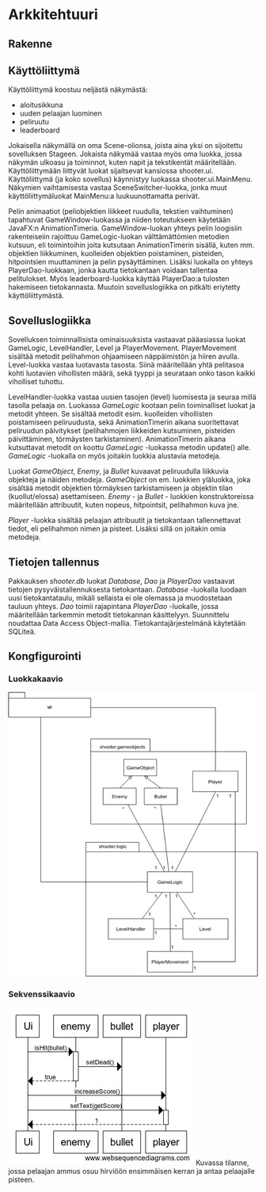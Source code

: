 # Arkkitehtuuri

## Rakenne

## Käyttöliittymä

Käyttöliittymä koostuu neljästä näkymästä:
- aloitusikkuna
- uuden pelaajan luominen
- peliruutu
- leaderboard

Jokaisella näkymällä on oma Scene-olionsa, joista aina yksi on sijoitettu sovelluksen Stageen. Jokaista näkymää vastaa myös oma luokka, jossa näkymän ulkoasu ja toiminnot, kuten napit ja tekstikentät määritellään. Käyttöliittymään liittyvät luokat sijaitsevat kansiossa shooter.ui. Käyttöliittymä (ja koko sovellus) käynnistyy luokassa shooter.ui.MainMenu. Näkymien vaihtamisesta vastaa SceneSwitcher-luokka, jonka muut käyttöliittymäluokat MainMenu:a luukuunottamatta perivät.

Pelin animaatiot (peliobjektien liikkeet ruudulla, tekstien vaihtuminen) tapahtuvat GameWindow-luokassa ja niiden toteutukseen käytetään JavaFX:n AnimationTimeria. GameWindow-luokan yhteys pelin loogisiin rakenteiseiin rajoittuu GameLogic-luokan välttämättömien metodien kutsuun, eli toimintoihin joita kutsutaan AnimationTimerin sisällä, kuten mm. objektien liikkuminen, kuolleiden objektien poistaminen, pisteiden, hitpointsien muuttaminen ja pelin pysäyttäminen. Lisäksi luokalla on yhteys PlayerDao-luokkaan, jonka kautta tietokantaan voidaan tallentaa pelitulokset. Myös leaderboard-luokka käyttää PlayerDao:a tulosten hakemiseen tietokannasta. Muutoin sovelluslogiikka on pitkälti eriytetty käyttöliittymästä. 

## Sovelluslogiikka

Sovelluksen toiminnallisista ominaisuuksista vastaavat pääasiassa luokat GameLogic, LevelHandler, Level ja PlayerMovement. PlayerMovement sisältää metodit pelihahmon ohjaamiseen näppäimistön ja hiiren avulla. Level-luokka vastaa luotavasta tasosta. Siinä määritellään yhtä pelitasoa kohti luotavien vihollisten määrä, sekä tyyppi ja seurataan onko tason kaikki viholliset tuhottu.

LevelHandler-luokka vastaa uusien tasojen (level) luomisesta ja seuraa millä tasolla pelaaja on. Luokassa _GameLogic_ kootaan pelin toiminalliset luokat ja metodit yhteen. Se sisältää metodit esim. kuolleiden vihollisten poistamiseen peliruudusta, sekä AnimationTimerin aikana suoritettavat peliruudun päivitykset (pelihahmojen liikkeiden kutsuminen, pisteiden päivittäminen, törmäysten tarkistaminen). AnimationTimerin aikana kutsuttavat metodit on koottu _GameLogic_ -luokassa metodin update() alle. _GameLogic_ -luokalla on myös joitakin luokkia alustavia metodeja.

Luokat _GameObject_, _Enemy_, ja _Bullet_ kuvaavat peliruudulla liikkuvia objekteja ja näiden metodeja. _GameObject_ on em. luokkien yläluokka, joka sisältää metodit objektien törmäyksen tarkistamiseen ja objektin tilan (kuollut/elossa) asettamiseen. _Enemy_ - ja _Bullet_ - luokkien konstruktoreissa määritellään attribuutit, kuten nopeus, hitpointsit, pelihahmon kuva jne.

_Player_ -luokka sisältää pelaajan attribuutit ja tietokantaan tallennettavat tiedot, eli pelihahmon nimen ja pisteet. Lisäksi sillä on joitakin omia metodeja.  

## Tietojen tallennus

Pakkauksen _shooter.db_ luokat _Database_, _Dao_ ja _PlayerDao_ vastaavat tietojen pysyväistallennuksesta tietokantaan. _Database_ -luokalla luodaan uusi tietokantataulu, mikäli sellaista ei ole olemassa ja muodostetaan tauluun yhteys. _Dao_ toimii rajapintana _PlayerDao_ -luokalle, jossa määritellään tarkemmin metodit tietokannan käsittelyyn. Suunnittelu noudattaa Data Access Object-mallia. Tietokantajärjestelmänä käytetään SQLiteä. 

## Kongfigurointi 



### Luokkakaavio
<img src="https://github.com/chipfrog/ot-harjoitustyo/blob/master/shooter/dokumentaatio/kuvat/kansiorakenne.png">

### Sekvenssikaavio
<img src="https://github.com/chipfrog/ot-harjoitustyo/blob/master/shooter/dokumentaatio/kuvat/sekvenssikaavio.png">
Kuvassa tilanne, jossa pelaajan ammus osuu hirviöön ensimmäisen kerran ja antaa pelaajalle pisteen.
